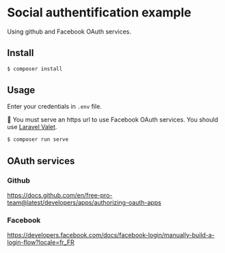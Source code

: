 # Social authentification example

Using github and Facebook OAuth services.

## Install

```bash
$ composer install
```

## Usage

Enter your credentials in `.env` file.

🚨 You must serve an https url to use Facebook OAuth services. You should use [Laravel Valet](https://laravel.com/docs/valet).

```bash
$ composer run serve
```

## OAuth services

### Github

https://docs.github.com/en/free-pro-team@latest/developers/apps/authorizing-oauth-apps

### Facebook

https://developers.facebook.com/docs/facebook-login/manually-build-a-login-flow?locale=fr_FR
